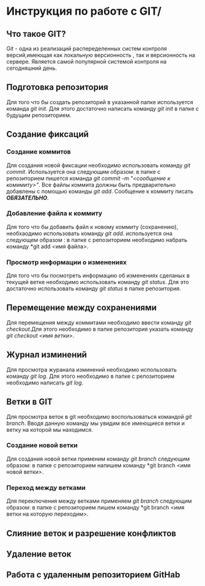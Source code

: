 # Инструкция по работе с GIT/

## Что такое GIT?

Git - одна из реализаций распеределенных систем контроля версий,имеющая как локальную версионность , так и версионность на сервере.
Является самой популярной системой контроля на сегодняшний день.

## Подготовка репозитория

Для того что бы создать репозиторий в указанной папке используется команда *git init*. Для этого достаточно написать команду *git init* в папке с будущим репозиторием.

## Создание фиксаций

### Создание коммитов

Для создания новой фиксации необходимо использовать команду *git commit*. Используется она следующим образом: в папке с репозиторием пишется команда *git commit -m "<сообщение к комимиту>"*. Все файлы коммита должны быть предварительно добавлены с помощью команды *git add*. Сообщение к коммиту писать ***ОБЯЗАТЕЛЬНО***.

### Добавление файла к коммиту

Для того что бы добавить файл к новому коммиту (сохранению), необхаодимо использовать команду *git add*.
используется она следующем образом : в папке с репозиторием необходимо набрать команду *git add <имя файла>.

### Просмотр информации о изменениях

Для того что бы посмотреть информацию об изменениях сделаных в текущей ветке необходимо использовать команду *git status*. Для это достаточно использовать команду *git status* в папке репозитория.

## Перемещение между сохранениями

Для перемещения между коммитами необходимо ввести команду *git checkout*.Для этого необходимо в папке репозитория указать команду *git checkout <имя ветки>*.

## Журнал изминений

Для просмотра журанала изминений необходимо использовать команду *git log*. Для этого необходимо в папке с репозиторием необходимо написать *git log*.

## Ветки в GIT

Для просмотра веток в git необходимо воспользоваться командой *git branch*. Вводя данную команду мы увидим все имеющиеся ветки и ветку на которой мы находимся.

### Создание новой ветки

Для создания новой ветки применим команду *git branch* следующим образом: в папке с репозиторием напишем команду *git branch <имя новой ветки>.

### Переход между ветками

Для переключения между ветками применяем *git branch* следующим образом: в папке с репозиторием пишем команду *git branch <имя ветки на которую переходим>.

## Слияние веток и разрешение конфликтов

## Удаление веток

## Работа с удаленным репозиторием GitHab
